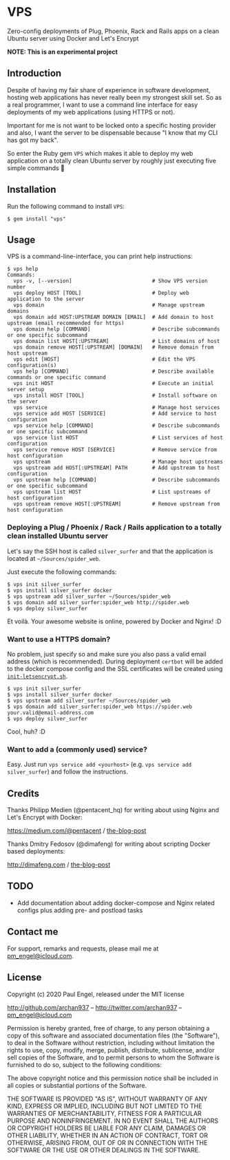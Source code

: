 # VPS

Zero-config deployments of Plug, Phoenix, Rack and Rails apps on a clean Ubuntu server using Docker and Let's Encrypt

**NOTE: This is an experimental project**

## Introduction

Despite of having my fair share of experience in software development, hosting web applications has never really been my strongest skill set. So as a real programmer, I want to use a command line interface for easy deployments of my web applications (using HTTPS or not).

Important for me is not want to be locked onto a specific hosting provider and also, I want the server to be dispensable because "I know that my CLI has got my back".

So enter the Ruby gem `VPS` which makes it able to deploy my web application on a totally clean Ubuntu server by roughly just executing five simple commands :muscle:

## Installation

Run the following command to install `VPS`:

    $ gem install "vps"

## Usage

VPS is a command-line-interface, you can print help instructions:

    $ vps help
    Commands:
      vps -v, [--version]                          # Show VPS version number
      vps deploy HOST [TOOL]                       # Deploy web application to the server
      vps domain                                   # Manage upstream domains
      vps domain add HOST:UPSTREAM DOMAIN [EMAIL]  # Add domain to host upstream (email recommended for https)
      vps domain help [COMMAND]                    # Describe subcommands or one specific subcommand
      vps domain list HOST[:UPSTREAM]              # List domains of host
      vps domain remove HOST[:UPSTREAM] [DOMAIN]   # Remove domain from host upstream
      vps edit [HOST]                              # Edit the VPS configuration(s)
      vps help [COMMAND]                           # Describe available commands or one specific command
      vps init HOST                                # Execute an initial server setup
      vps install HOST [TOOL]                      # Install software on the server
      vps service                                  # Manage host services
      vps service add HOST [SERVICE]               # Add service to host configuration
      vps service help [COMMAND]                   # Describe subcommands or one specific subcommand
      vps service list HOST                        # List services of host configuration
      vps service remove HOST [SERVICE]            # Remove service from host configuration
      vps upstream                                 # Manage host upstreams
      vps upstream add HOST[:UPSTREAM] PATH        # Add upstream to host configuration
      vps upstream help [COMMAND]                  # Describe subcommands or one specific subcommand
      vps upstream list HOST                       # List upstreams of host configuration
      vps upstream remove HOST[:UPSTREAM]          # Remove upstream from host configuration

### Deploying a Plug / Phoenix / Rack / Rails application to a totally clean installed Ubuntu server

Let's say the SSH host is called `silver_surfer` and that the application is located at `~/Sources/spider_web`.

Just execute the following commands:

    $ vps init silver_surfer
    $ vps install silver_surfer docker
    $ vps upstream add silver_surfer ~/Sources/spider_web
    $ vps domain add silver_surfer:spider_web http://spider.web
    $ vps deploy silver_surfer

Et voilà. Your awesome website is online, powered by Docker and Nginx! :D

### Want to use a HTTPS domain?

No problem, just specify so and make sure you also pass a valid email address (which is recommended). During deployment `certbot` will be added to the docker compose config and the SSL certificates will be created using [`init-letsencrypt.sh`](https://github.com/archan937/vps/blob/master/templates/docker/upstream/init-letsencrypt.sh.erb).

    $ vps init silver_surfer
    $ vps install silver_surfer docker
    $ vps upstream add silver_surfer ~/Sources/spider_web
    $ vps domain add silver_surfer:spider_web https://spider.web your.valid@email-address.com
    $ vps deploy silver_surfer

Cool, huh? :D

### Want to add a (commonly used) service?

Easy. Just run `vps service add <yourhost>` (e.g. `vps service add silver_surfer`) and follow the instructions.

## Credits

Thanks Philipp Medien (@pentacent_hq) for writing about using Nginx and Let's Encrypt with Docker:

https://medium.com/@pentacent / [the-blog-post](https://medium.com/@pentacent/nginx-and-lets-encrypt-with-docker-in-less-than-5-minutes-b4b8a60d3a71)

Thanks Dmitry Fedosov (@dimafeng) for writing about scripting Docker based deployments:

http://dimafeng.com / [the-blog-post](http://dimafeng.com/2015/10/17/docker-distribution)

## TODO

* Add documentation about adding docker-compose and Nginx related configs plus adding pre- and postload tasks

## Contact me

For support, remarks and requests, please mail me at [pm_engel@icloud.com](mailto:pm_engel@icloud.com).

## License

Copyright (c) 2020 Paul Engel, released under the MIT license

http://github.com/archan937 – http://twitter.com/archan937 – pm_engel@icloud.com

Permission is hereby granted, free of charge, to any person obtaining a copy of this software and associated documentation files (the "Software"), to deal in the Software without restriction, including without limitation the rights to use, copy, modify, merge, publish, distribute, sublicense, and/or sell copies of the Software, and to permit persons to whom the Software is furnished to do so, subject to the following conditions:

The above copyright notice and this permission notice shall be included in all copies or substantial portions of the Software.

THE SOFTWARE IS PROVIDED "AS IS", WITHOUT WARRANTY OF ANY KIND, EXPRESS OR IMPLIED, INCLUDING BUT NOT LIMITED TO THE WARRANTIES OF MERCHANTABILITY, FITNESS FOR A PARTICULAR PURPOSE AND NONINFRINGEMENT. IN NO EVENT SHALL THE AUTHORS OR COPYRIGHT HOLDERS BE LIABLE FOR ANY CLAIM, DAMAGES OR OTHER LIABILITY, WHETHER IN AN ACTION OF CONTRACT, TORT OR OTHERWISE, ARISING FROM, OUT OF OR IN CONNECTION WITH THE SOFTWARE OR THE USE OR OTHER DEALINGS IN THE SOFTWARE.
